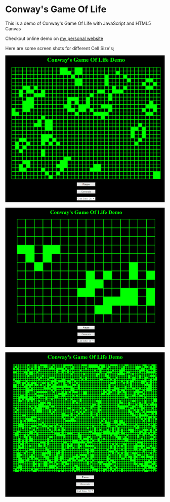 Conway's Game Of Life
=====================
This is a demo of Conway's Game Of Life with JavaScript and HTML5 Canvas

Checkout online demo on 
[my personal website](http://leventdivilioglu.com/demos/game-of-life/)

Here are some screen shots for different Cell Size's;

<p align="center">
	<img src="https://github.com/bzdgn/game-of-life-javascript/blob/master/screen-shots/ss_01.png" alt="game-of-life-1">
</p>
<p align="center">
	<img src="https://github.com/bzdgn/game-of-life-javascript/blob/master/screen-shots/ss_02.png" alt="game-of-life-2">
</p>
<p align="center">
	<img src="https://github.com/bzdgn/game-of-life-javascript/blob/master/screen-shots/ss_03.png" alt="game-of-life-3">
</p>